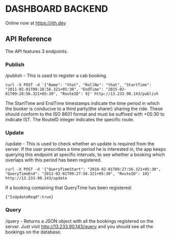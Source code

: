 # DASHBOARD BACKEND

Online now at https://iith.dev

## API Reference

The API features 3 endpoints. 
### Publish 
/publish - This is used to register a cab booking. 
```
curl -X POST -d '{"Name": "that", "RollNo": "that", "StartTime": "2011-02-01T09:28:56.321+05:30", "EndTime": "2015-02-01T09:28:56.321+05:30", "RouteID": 9}' http://13.233.90.143/publish
```
The StartTime and EndTime timestamps indicate the time period in which the booker is conducive to a third party(the sharer) sharing the ride. These should conform to the ISO 8601 format and must be suffixed with +05:30 to indicate IST. The RouteID integer indicates the specific route. 

### Update 
/update - This is used to check whether an update is required from the server. If the user prescribes a time period he is interested in, the app keeps querying this endpoint at specific intervals, to see whether a booking which overlaps with this period has been registered. 
```
curl -X POST -d '{"QueryTimeStart": "2010-02-01T09:27:56.321+05:30", "QueryTimeEnd": "2012-02-01T09:27:56.321+05:30", "RouteID": 10}' http://13.233.90.143/update
```
If a booking containing that QueryTime has been registered: 
```
{"IsUpdateReqd":true}
```

### Query 
/query - Returns a JSON object with all the bookings registered on the server. Just visit http://13.233.90.143/query and you should see all the bookings on the database. 
